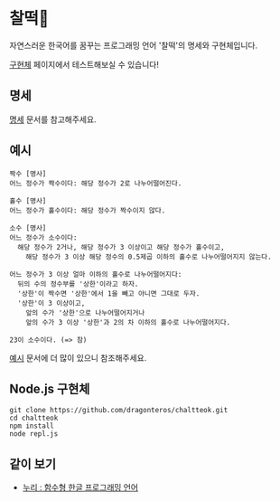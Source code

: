 # 찰떡🍡
자연스러운 한국어를 꿈꾸는 프로그래밍 언어 '찰떡'의 명세와 구현체입니다.

[구현체](https://dragonteros.github.io/chaltteok-ide/) 페이지에서 테스트해보실 수 있습니다!


## 명세
[명세](./docs/spec.md) 문서를 참고해주세요.


## 예시

```
짝수 [명사]
어느 정수가 짝수이다: 해당 정수가 2로 나누어떨어진다.

홀수 [명사]
어느 정수가 홀수이다: 해당 정수가 짝수이지 않다.

소수 [명사]
어느 정수가 소수이다:
  해당 정수가 2거나, 해당 정수가 3 이상이고 해당 정수가 홀수이고,
    해당 정수가 3 이상 해당 정수의 0.5제곱 이하의 홀수로 나누어떨어지지 않는다.

어느 정수가 3 이상 얼마 이하의 홀수로 나누어떨어지다:
  뒤의 수의 정수부를 '상한'이라고 하자.
  '상한'이 짝수면 '상한'에서 1을 빼고 아니면 그대로 두자.
  '상한'이 3 이상이고,
    앞의 수가 '상한'으로 나누어떨어지거나
    앞의 수가 3 이상 '상한'과 2의 차 이하의 홀수로 나누어떨어지다.

23이 소수이다. (=> 참)
```

[예시](./docs/examples.md) 문서에 더 많이 있으니 참조해주세요.

## Node.js 구현체
```
git clone https://github.com/dragonteros/chaltteok.git
cd chaltteok
npm install
node repl.js
```

## 같이 보기
* [누리 : 함수형 한글 프로그래밍 언어](https://github.com/suhdonghwi/nuri)
